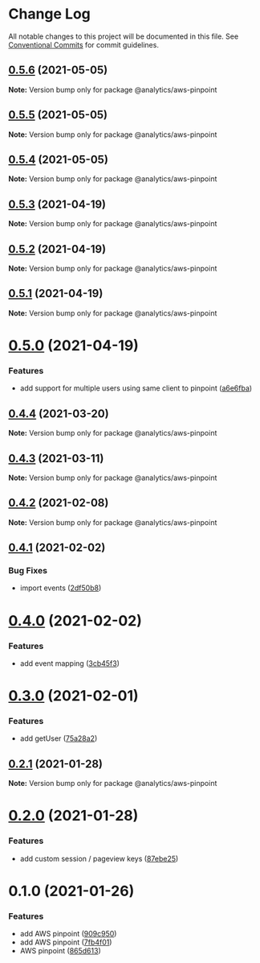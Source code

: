 # Change Log

All notable changes to this project will be documented in this file.
See [Conventional Commits](https://conventionalcommits.org) for commit guidelines.

## [0.5.6](https://github.com/DavidWells/analytics/compare/@analytics/aws-pinpoint@0.5.5...@analytics/aws-pinpoint@0.5.6) (2021-05-05)

**Note:** Version bump only for package @analytics/aws-pinpoint





## [0.5.5](https://github.com/DavidWells/analytics/compare/@analytics/aws-pinpoint@0.5.4...@analytics/aws-pinpoint@0.5.5) (2021-05-05)

**Note:** Version bump only for package @analytics/aws-pinpoint





## [0.5.4](https://github.com/DavidWells/analytics/compare/@analytics/aws-pinpoint@0.5.3...@analytics/aws-pinpoint@0.5.4) (2021-05-05)

**Note:** Version bump only for package @analytics/aws-pinpoint





## [0.5.3](https://github.com/DavidWells/analytics/compare/@analytics/aws-pinpoint@0.5.2...@analytics/aws-pinpoint@0.5.3) (2021-04-19)

**Note:** Version bump only for package @analytics/aws-pinpoint





## [0.5.2](https://github.com/DavidWells/analytics/compare/@analytics/aws-pinpoint@0.5.1...@analytics/aws-pinpoint@0.5.2) (2021-04-19)

**Note:** Version bump only for package @analytics/aws-pinpoint





## [0.5.1](https://github.com/DavidWells/analytics/compare/@analytics/aws-pinpoint@0.5.0...@analytics/aws-pinpoint@0.5.1) (2021-04-19)

**Note:** Version bump only for package @analytics/aws-pinpoint





# [0.5.0](https://github.com/DavidWells/analytics/compare/@analytics/aws-pinpoint@0.4.4...@analytics/aws-pinpoint@0.5.0) (2021-04-19)


### Features

* add support for multiple users using same client to pinpoint ([a6e6fba](https://github.com/DavidWells/analytics/commit/a6e6fba))





## [0.4.4](https://github.com/DavidWells/analytics/compare/@analytics/aws-pinpoint@0.4.3...@analytics/aws-pinpoint@0.4.4) (2021-03-20)

**Note:** Version bump only for package @analytics/aws-pinpoint





## [0.4.3](https://github.com/DavidWells/analytics/compare/@analytics/aws-pinpoint@0.4.2...@analytics/aws-pinpoint@0.4.3) (2021-03-11)

**Note:** Version bump only for package @analytics/aws-pinpoint





## [0.4.2](https://github.com/DavidWells/analytics/compare/@analytics/aws-pinpoint@0.4.1...@analytics/aws-pinpoint@0.4.2) (2021-02-08)

**Note:** Version bump only for package @analytics/aws-pinpoint





## [0.4.1](https://github.com/DavidWells/analytics/compare/@analytics/aws-pinpoint@0.4.0...@analytics/aws-pinpoint@0.4.1) (2021-02-02)


### Bug Fixes

* import events ([2df50b8](https://github.com/DavidWells/analytics/commit/2df50b8))





# [0.4.0](https://github.com/DavidWells/analytics/compare/@analytics/aws-pinpoint@0.3.0...@analytics/aws-pinpoint@0.4.0) (2021-02-02)


### Features

* add event mapping ([3cb45f3](https://github.com/DavidWells/analytics/commit/3cb45f3))





# [0.3.0](https://github.com/DavidWells/analytics/compare/@analytics/aws-pinpoint@0.2.1...@analytics/aws-pinpoint@0.3.0) (2021-02-01)


### Features

* add getUser ([75a28a2](https://github.com/DavidWells/analytics/commit/75a28a2))





## [0.2.1](https://github.com/DavidWells/analytics/compare/@analytics/aws-pinpoint@0.2.0...@analytics/aws-pinpoint@0.2.1) (2021-01-28)

**Note:** Version bump only for package @analytics/aws-pinpoint





# [0.2.0](https://github.com/DavidWells/analytics/compare/@analytics/aws-pinpoint@0.1.0...@analytics/aws-pinpoint@0.2.0) (2021-01-28)


### Features

* add custom session / pageview keys ([87ebe25](https://github.com/DavidWells/analytics/commit/87ebe25))





# 0.1.0 (2021-01-26)


### Features

* add AWS pinpoint ([909c950](https://github.com/DavidWells/analytics/commit/909c950))
* add AWS pinpoint ([7fb4f01](https://github.com/DavidWells/analytics/commit/7fb4f01))
* AWS pinpoint ([865d613](https://github.com/DavidWells/analytics/commit/865d613))
